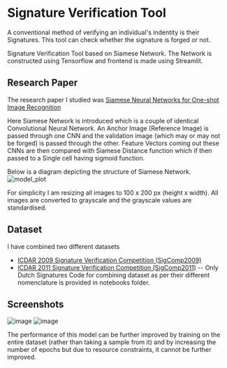 
# Signature Verification Tool
A conventional method of verifying an individual's indentity is their Signatures.
This tool can check whether the signature is forged or not.

Signature Verification Tool based on Siamese Network.
The Network is constructed using Tensorflow and frontend is made using Streamlit.

## Research Paper
The research paper I studied was [Siamese Neural Networks for One-shot Image Recognition](https://www.cs.cmu.edu/~rsalakhu/papers/oneshot1.pdf)

Here Siamese Network is introduced which is a couple of identical Convolutional Neural Network. An Anchor Image (Reference Image) is passed through one CNN and the validation image (which may or may not be forged) is passed through the other. Feature Vectors coming out these CNNs are then compared with Siamese Distance function which if then passed to a Single cell having sigmoid function. 

Below is a diagram depicting the structure of Siamese Network.
![model_plot](https://user-images.githubusercontent.com/70194206/189485451-64370502-0f7c-4ed9-a882-22aa83cd60df.png)

For simplicity I am resizing all images to 100 x 200 px (height x width). 
All images are converted to grayscale and the grayscale values are standardised.

## Dataset
I have combined two different datasets
* [ICDAR 2009 Signature Verification Competition (SigComp2009)](http://www.iapr-tc11.org/mediawiki/index.php/ICDAR_2009_Signature_Verification_Competition_(SigComp2009))
* [ICDAR 2011 Signature Verification Competition (SigComp2011)](http://www.iapr-tc11.org/mediawiki/index.php/ICDAR_2011_Signature_Verification_Competition_(SigComp2011)) -- Only Dutch Signatures
Code for combining dataset as per their different nomenclature is provided in notebooks folder.

## Screenshots
![image](https://user-images.githubusercontent.com/70194206/189485387-6832d19f-0b09-4a79-97ca-b390c5f577b5.png)
![image](https://user-images.githubusercontent.com/70194206/189485431-1f368325-399d-41ce-ad33-49935281bc06.png)

The performance of this model can be further improved by training on the entire dataset (rather than taking a sample from it) and by increasing the number of epochs but due to resource constraints, it cannot be further improved.
